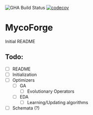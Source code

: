 
![GHA Build Status](https://github.com/kpindur/mycoforge/actions/workflows/rust.yml/badge.svg)
[![codecov](https://codecov.io/gh/kpindur/mycoforge/graph/badge.svg?token=ILPV0LKXBE)](https://codecov.io/gh/kpindur/mycoforge)

# MycoForge

Initial README

## Todo:
- [ ] README
- [ ] Initialization
- [ ] Optimizers
    - [ ] GA
        - [ ] Evolutionary Operators
    - [ ] EDA
        - [ ] Learning/Updating algorithms
- [ ] Schemata (?)
